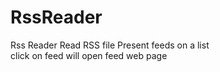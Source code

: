 # RssReader

Rss Reader 
Read RSS file 
Present feeds on a list  
click on feed will open feed web page 
